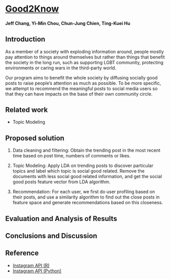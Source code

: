 # [Good2Know](https://good2knowinst.github.io/)
#### Jeff Chang, Yi-Min Chou, Chun-Jung Chien, Ting-Kuei Hu

## Introduction
As a member of a society with exploding information around, people mostly pay attention to things around themselves but rather than things that benefit the society in the long run, such as supporting LGBT community, protecting environments or caring wars in the third-party world.

Our program aims to benefit the whole society by diffusing socially good posts to raise people’s attention as much as possible. To be more specific, we attempt to recommend the meaningful posts to social media users so that they can have impacts on the base of their own community circle.

## Related work
* Topic Modeling

## Proposed solution 
1. Data cleaning and filtering: Obtain the trending post in the most recent time based on post time, numbers of comments or likes.

2. Topic Modeling: Apply LDA on trending posts to discover particular topics and label which topic is social good related. Remove the documents with less social good related information, and get the social good posts feature vector from LDA algorithm.

3. Recommendation: For each user, we first do user profiling based on their posts, and use a similarity algorithm to find out the close posts in feature space and generate recommendations based on this closeness.

## Evaluation and Analysis of Results

## Conclusions and Discussion

## Reference
* [Instagram API (R)](https://github.com/JonasSchroeder/InstaCrawlR)
* [Instagram API (Python)](https://github.com/ping/instagram_private_api)


